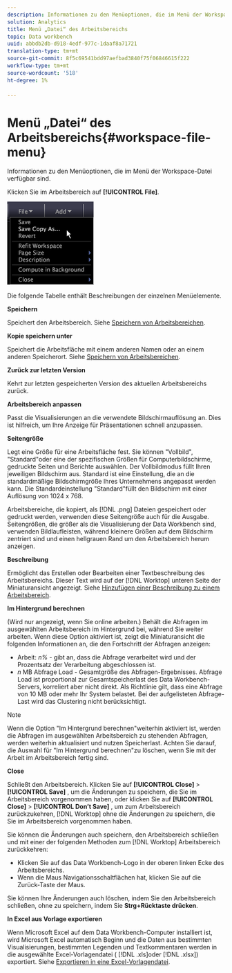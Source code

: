 ```yaml
---
description: Informationen zu den Menüoptionen, die im Menü der Workspace-Datei verfügbar sind.
solution: Analytics
title: Menü „Datei“ des Arbeitsbereichs
topic: Data workbench
uuid: abbdb2db-d918-4edf-977c-1daaf8a71721
translation-type: tm+mt
source-git-commit: 8f5c69541bdd97aefbad3840f75f06846615f222
workflow-type: tm+mt
source-wordcount: '518'
ht-degree: 1%

---
```



# Menü „Datei“ des Arbeitsbereichs{#workspace-file-menu}

Informationen zu den Menüoptionen, die im Menü der Workspace-Datei verfügbar sind.

Klicken Sie im Arbeitsbereich auf **[!UICONTROL File]**.

![](assets/mnu_file.png)

Die folgende Tabelle enthält Beschreibungen der einzelnen Menüelemente.

**Speichern**

Speichert den Arbeitsbereich. Siehe [Speichern von Arbeitsbereichen](../../../home/c-get-started/c-work-worksp/c-save-wksp.md#concept-e0c34e75cc194e57bd02d1f02316a606).

**Kopie speichern unter**

Speichert die Arbeitsfläche mit einem anderen Namen oder an einem anderen Speicherort. Siehe [Speichern von Arbeitsbereichen](../../../home/c-get-started/c-work-worksp/c-save-wksp.md#concept-e0c34e75cc194e57bd02d1f02316a606).

**Zurück zur letzten Version**

Kehrt zur letzten gespeicherten Version des aktuellen Arbeitsbereichs zurück.

**Arbeitsbereich anpassen**

Passt die Visualisierungen an die verwendete Bildschirmauflösung an. Dies ist hilfreich, um Ihre Anzeige für Präsentationen schnell anzupassen.

**Seitengröße**

Legt eine Größe für eine Arbeitsfläche fest. Sie können &quot;Vollbild&quot;, &quot;Standard&quot;oder eine der spezifischen Größen für Computerbildschirme, gedruckte Seiten und Berichte auswählen. Der Vollbildmodus füllt Ihren jeweiligen Bildschirm aus. Standard ist eine Einstellung, die an die standardmäßige Bildschirmgröße Ihres Unternehmens angepasst werden kann. Die Standardeinstellung &quot;Standard&quot;füllt den Bildschirm mit einer Auflösung von 1024 x 768.

Arbeitsbereiche, die kopiert, als [!DNL .png] Dateien gespeichert oder gedruckt werden, verwenden diese Seitengröße auch für die Ausgabe. Seitengrößen, die größer als die Visualisierung der Data Workbench sind, verwenden Bildlaufleisten, während kleinere Größen auf dem Bildschirm zentriert sind und einen hellgrauen Rand um den Arbeitsbereich herum anzeigen.

**Beschreibung**

Ermöglicht das Erstellen oder Bearbeiten einer Textbeschreibung des Arbeitsbereichs. Dieser Text wird auf der [!DNL Worktop] unteren Seite der Miniaturansicht angezeigt. Siehe [Hinzufügen einer Beschreibung zu einem Arbeitsbereich](../../../home/c-get-started/c-work-worksp/t-add-wksp-desc.md#task-163734487e8848dfa0a4d8da6323a963).

**Im Hintergrund berechnen**

(Wird nur angezeigt, wenn Sie online arbeiten.) Behält die Abfragen im ausgewählten Arbeitsbereich im Hintergrund bei, während Sie weiter arbeiten. Wenn diese Option aktiviert ist, zeigt die Miniaturansicht die folgenden Informationen an, die den Fortschritt der Abfragen anzeigen:

* Arbeit: *n%* - gibt an, dass die Abfrage verarbeitet wird und der Prozentsatz der Verarbeitung abgeschlossen ist.
* *n* MB Abfrage Load - Gesamtgröße des Abfragen-Ergebnisses. Abfrage Load ist proportional zur Gesamtspeicherlast des Data Workbench-Servers, korreliert aber nicht direkt. Als Richtlinie gilt, dass eine Abfrage von 10 MB oder mehr Ihr System belastet. Bei der aufgelisteten Abfrage-Last wird das Clustering nicht berücksichtigt.

>[!NOTE]
>
>Wenn die Option &quot;Im Hintergrund berechnen&quot;weiterhin aktiviert ist, werden die Abfragen im ausgewählten Arbeitsbereich zu stehenden Abfragen, werden weiterhin aktualisiert und nutzen Speicherlast. Achten Sie darauf, die Auswahl für &quot;Im Hintergrund berechnen&quot;zu löschen, wenn Sie mit der Arbeit im Arbeitsbereich fertig sind.

**Close**

Schließt den Arbeitsbereich. Klicken Sie auf **[!UICONTROL Close]** > **[!UICONTROL Save]** , um die Änderungen zu speichern, die Sie im Arbeitsbereich vorgenommen haben, oder klicken Sie auf **[!UICONTROL Close]** > **[!UICONTROL Don’t Save]** , um zum Arbeitsbereich zurückzukehren, [!DNL Worktop] ohne die Änderungen zu speichern, die Sie im Arbeitsbereich vorgenommen haben.

Sie können die Änderungen auch speichern, den Arbeitsbereich schließen und mit einer der folgenden Methoden zum [!DNL Worktop] Arbeitsbereich zurückkehren:

* Klicken Sie auf das Data Workbench-Logo in der oberen linken Ecke des Arbeitsbereichs.
* Wenn die Maus Navigationsschaltflächen hat, klicken Sie auf die Zurück-Taste der Maus.

Sie können Ihre Änderungen auch löschen, indem Sie den Arbeitsbereich schließen, ohne zu speichern, indem Sie **Strg+Rücktaste drücken**.

**In Excel aus Vorlage exportieren**

Wenn Microsoft Excel auf dem Data Workbench-Computer installiert ist, wird Microsoft Excel automatisch Beginn und die Daten aus bestimmten Visualisierungen, bestimmten Legenden und Textkommentaren werden in die ausgewählte Excel-Vorlagendatei ( [!DNL .xls]oder [!DNL .xlsx]) exportiert. Siehe [Exportieren in eine Excel-Vorlagendatei](../../../home/c-get-started/c-work-worksp/c-ex-wksp.md#section-814772929ca64cf6b92b89d3fdd02302).
